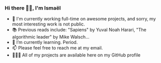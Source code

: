 ### Hi there 🖐🏿, I'm Ismaël

<!--
**ismaelcoulibaly/ismaelcoulibaly** is a ✨ _special_ ✨ repository because its `README.md` (this file) appears on your GitHub profile.

Here are some ideas to get you started:

-->

- 🔭 I'm currently working full-time on awesome projects, and sorry, my most interesting work is not public.
- 📚 Previous reads include: "Sapiens" by Yuval Noah Harari, "The algorithmic leader" by Mike Walsch...
- 🌱 I’m currently learning. Period.
- 📫 Please feel free to reach me at my email.
- 👨🏿‍💻 All of my projects are available here on my GitHub profile


